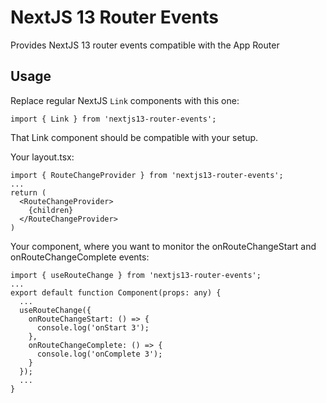 # NextJS 13 Router Events

Provides NextJS 13 router events compatible with the App Router

## Usage

Replace regular NextJS `Link` components with this one:
```tsx
import { Link } from 'nextjs13-router-events';
```

That Link component should be compatible with your setup.

Your layout.tsx:
```tsx
import { RouteChangeProvider } from 'nextjs13-router-events';
...
return (
  <RouteChangeProvider>
    {children}
  </RouteChangeProvider>
)
```

Your component, where you want to monitor the onRouteChangeStart and onRouteChangeComplete events:
```tsx
import { useRouteChange } from 'nextjs13-router-events';
...
export default function Component(props: any) {
  ...
  useRouteChange({
    onRouteChangeStart: () => {
      console.log('onStart 3');
    },
    onRouteChangeComplete: () => {
      console.log('onComplete 3');
    }
  });
  ...
}
```